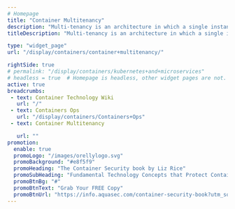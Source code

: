 ```yaml
---
# Homepage
title: "Container Multitenancy"
description: "Multi-tenancy is an architecture in which a single instance of a software application serves multiple customers. Each customer is called a tenant. This page gathers resources about the importance of multitenancy in containerize apps delivery."
titleDescription: "Multi-tenancy is an architecture in which a single instance of a software application serves multiple customers. Each customer is called a tenant. This page gathers resources about the importance of multitenancy in containerize apps delivery."

type: "widget_page"
url: "/display/containers/container+multitenancy/" 

rightSide: true 
# permalink: "/display/containers/kubernetes+and+microservices"
# headless = true  # Homepage is headless, other widget pages are not.
active: true
breadcrumbs:
 - text: Container Technology Wiki
   url: "/"
 - text: Containers Ops
   url: "/display/containers/Containers+Ops"
 - text: Container Multitenancy

   url: ""
promotion:
  enable: true
  promoLogo: "/images/orellylogo.svg"
  promoBackground: "#e8f5f9"
  promoHeading: "The Container Security book by Liz Rice"
  promoSubHeading: "Fundamental Technology Concepts that Protect Containerized Applications"
  promoBtnBg: "#"
  promoBtnText: "Grab Your FREE Copy"
  promoBtnUrl: "https://info.aquasec.com/container-security-book?utm_source=wiki"
---
```


